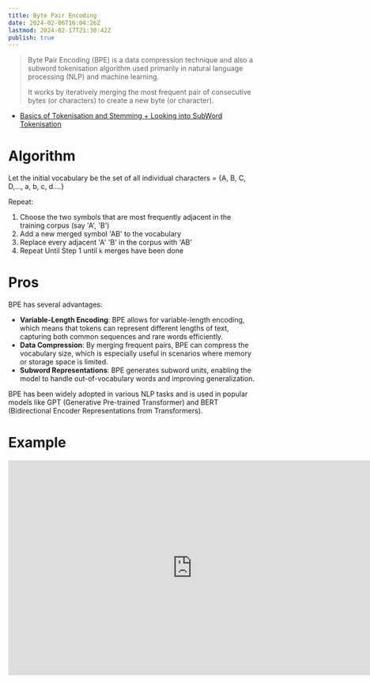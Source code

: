 ```yaml
---
title: Byte Pair Encoding
date: 2024-02-06T16:04:26Z
lastmod: 2024-02-17T21:30:42Z
publish: true
---
```


> Byte Pair Encoding (BPE) is a data compression technique and also a subword tokenisation algorithm used primarily in natural language processing (NLP) and machine learning.
> 
> It works by iteratively merging the most frequent pair of consecutive bytes (or characters) to create a new byte (or character).

* [Basics of Tokenisation and Stemming + Looking into SubWord Tokenisation](https://cs.usm.maine.edu/~behrooz.mansouri/courses/Slides_NLP_23/Natural%20Language%20Processing%20--%20Session%204%20-%20Tokenization%20and%20Stemming.pdf)

# Algorithm

Let the initial vocabulary be the set of all individual characters = {A, B, C, D,..., a, b, c, d....}

Repeat:

1. Choose the two symbols that are most frequently adjacent in the training corpus (say 'A', 'B')
2. Add a new merged symbol 'AB' to the vocabulary
3. Replace every adjacent 'A' 'B' in the corpus with 'AB'
4. Repeat Until Step 1 until `k`​ merges have been done

# Pros

BPE has several advantages:

* **Variable-Length Encoding**: BPE allows for variable-length encoding, which means that tokens can represent different lengths of text, capturing both common sequences and rare words efficiently.
* **Data Compression**: By merging frequent pairs, BPE can compress the vocabulary size, which is especially useful in scenarios where memory or storage space is limited.
* **Subword Representations**: BPE generates subword units, enabling the model to handle out-of-vocabulary words and improving generalization.

BPE has been widely adopted in various NLP tasks and is used in popular models like GPT (Generative Pre-trained Transformer) and BERT (Bidirectional Encoder Representations from Transformers).

# Example

<iframe sandbox="allow-forms allow-presentation allow-same-origin allow-scripts allow-modals" src="https://www.youtube.com/embed/i0D5GbudU6c" data-src="" border="0" frameborder="no" framespacing="0" allowfullscreen="true" style="width: 744px; height: 435px;"></iframe>

